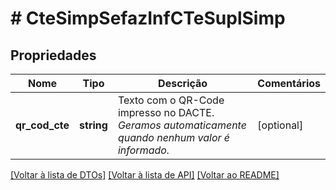 # # CteSimpSefazInfCTeSuplSimp

## Propriedades

Nome | Tipo | Descrição | Comentários
------------ | ------------- | ------------- | -------------
**qr_cod_cte** | **string** | Texto com o QR-Code impresso no DACTE.    *Geramos automaticamente quando nenhum valor é informado.* | [optional]

[[Voltar à lista de DTOs]](../../README.md#models) [[Voltar à lista de API]](../../README.md#endpoints) [[Voltar ao README]](../../README.md)
